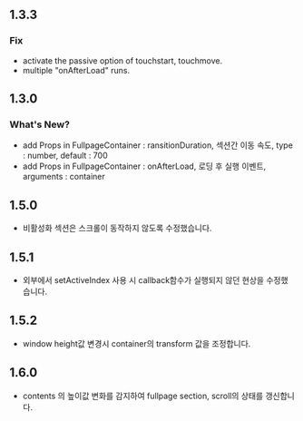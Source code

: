 ## 1.3.3

### Fix

- activate the passive option of touchstart, touchmove.
- multiple "onAfterLoad" runs.

## 1.3.0

### What's New?

- add Props in FullpageContainer : ransitionDuration, 섹션간 이동 속도, type : number, default : 700
- add Props in FullpageContainer : onAfterLoad, 로딩 후 실행 이벤트, arguments : container

## 1.5.0

- 비활성화 섹션은 스크롤이 동작하지 않도록 수정했습니다.

## 1.5.1

- 외부에서 setActiveIndex 사용 시 callback함수가 실행되지 않던 현상을 수정했습니다.

## 1.5.2

- window height값 변경시 container의 transform 값을 조정합니다.

## 1.6.0

- contents 의 높이값 변화를 감지하여 fullpage section, scroll의 상태를 갱신합니다.
